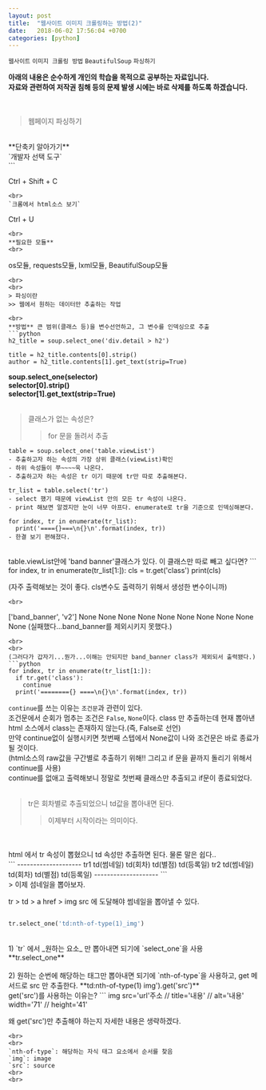 ```yaml
---
layout: post
title:  "웹사이트 이미지 크롤링하는 방법(2)"
date:   2018-06-02 17:56:04 +0700
categories: [python]
---
```

`웹사이트`  `이미지 크롤링 방법`  `BeautifulSoup`  `파싱하기`

**아래의 내용은 순수하게 개인의 학습을 목적으로 공부하는 자료입니다.**
<br>
**자료와 관련하여 저작권 침해 등의 문제 발생 시에는 바로 삭제를 하도록 하겠습니다.**
<br>
<br>
<br>
> 웹페이지 파싱하기

<br>
**단축키 알아가기**
<br>
`개발자 선택 도구`
<br>
```

Ctrl + Shift + C

```
<br>
`크롬에서 html소스 보기`
```

Ctrl + U

```
<br>
**필요한 모듈**
<br>
```
os모듈, requests모듈, lxml모듈, BeautifulSoup모듈
```
<br>
<br>
> 파싱이란
>> 웹에서 원하는 데이터만 추출하는 작업

<br>
**방법** 큰 범위(클래스 등)을 변수선언하고, 그 변수를 인덱싱으로 추출
```python
h2_title = soup.select_one('div.detail > h2')

title = h2_title.contents[0].strip()
author = h2_title.contents[1].get_text(strip=True)
```
**soup.select_one(selector)**
<br>
**selector[0].strip()**
<br>
**selector[1].get_text(strip=True)**
<br>
<br>
> 클래스가 없는 속성은?
>> for 문을 돌려서 추출

```
table = soup.select_one('table.viewList')
- 추출하고자 하는 속성의 가장 상위 클래스(viewList)확인
- 하위 속성들이 쭈~~~~욱 나온다.
- 추출하고자 하는 속성은 tr 이기 때문에 tr만 따로 추출해본다.

tr_list = table.select('tr')
- select 했기 때문에 viewList 안의 모든 tr 속성이 나온다.
- print 해보면 알겠지만 눈이 너무 아프다. enumerate로 tr을 기준으로 인덱싱해본다.

for index, tr in enumerate(tr_list):
  print('===={}===\n{}\n'.format(index, tr))
- 한결 보기 편해졌다.
```
<br>
table.viewList안에 'band banner'클래스가 있다. 이 클래스만 따로 빼고 싶다면?
```
for index, tr in enumerate(tr_list[1:]):
  cls = tr.get('class')
  print(cls)

(자주 출력해보는 것이 좋다. cls변수도 출력하기 위해서 생성한 변수이니까)
```
<br>
```
['band_banner', 'v2']
None
None
None
None
None
None
None
None
None
None
(실패했다...band_banner를 제외시키지 못했다.)
```
<br>
<br>
(그러다가 갑자기...뭔가...이해는 안되지만 band_banner class가 제외되서 출력됐다.)
```python
for index, tr in enumerate(tr_list[1:]):
  if tr.get('class'):
    continue
  print('========{} ====\n{}\n'.format(index, tr))
```
`continue`를 쓰는 이유는 `조건문`과 관련이 있다.
<br>
조건문에서 순회가 멈추는 조건은 `False`, `None`이다. class 만 추출하는데 현재 뽑아낸 html 소스에서 class는 존재하지 않는다.(즉, False로 선언)
<br>
만약 continue없이 실행시키면 첫번째 스텝에서 None값이 나와 조건문은 바로 종료가 될 것이다.
<br>
(html소스의 raw값을 구간별로 추출하기 위해!! 그리고 if 문을 끝까지 돌리기 위해서 continue를 사용)
<br>
continue를 없애고 출력해보니 정말로 첫번째 클래스만 추출되고 if문이 종료되었다.
<br>
<br>
> tr은 회차별로 추출되었으니 td값을 뽑아내면 된다.
>> 이제부터 시작이라는 의미이다.

<br>
<br>
html 에서 tr 속성이 뽑혔으니 td 속성만 추출하면 된다. 물론 말은 쉽다..
<br>
```
--------------------
tr1   td(썸네일)  td(회차)  td(별점)  td(등록일)
tr2   td(썸네일)  td(회차)  td(별점)  td(등록일)
--------------------
```
<br>
> 이제 섬네일을 뽑아보자.

tr > td > a href > img src 에 도달해야 썸네일을 뽑아낼 수 있다.
<br>
```python

tr.select_one('td:nth-of-type(1)_img')

```
<br>
1) `tr` 에서 _원하는 요소_ 만 뽑아내면 되기에 `select_one`을 사용
<br>
**tr.select_one**
<br>
<br>
2) 원하는 순번에 해당하는 태그만 뽑아내면 되기에 `nth-of-type`을 사용하고, get 메서드로 src 만 추출한다.
**td:nth-of-type(1) img').get('src')**
<br>
get('src')를 사용하는 이유는?
```
img src='url'주소 // title='내용' // alt='내용' width='71' // height='41'

왜 get('src')만 추출해야 하는지 자세한 내용은 생략하겠다.
```
<br>
<br>
`nth-of-type`: 해당하는 자식 태그 요소에서 순서를 찾음
`img`: image
`src`: source
<br>
<br>
